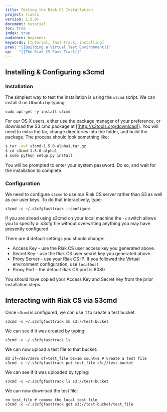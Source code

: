 ```yaml
---
title: Testing the Riak CS Installation
project: riakcs
version: 1.2.0+
document: tutorial
toc: true
index: true
audience: beginner
keywords: [tutorial, fast-track, installing]
prev: "[[Building a Virtual Test Environment]]"
up:   "[[The Riak CS Fast Track]]"
---
```


## Installing & Configuring s3cmd

### Installation
The simplest way to test the installation is using the `s3cmd` script. We can install it on Ubuntu by typing:

    sudo apt-get -y install s3cmd

For our OS X users, either use the package manager of your preference, or download the S3 cmd package at [[http://s3tools.org/download]].  You will need to extra the tar, change directories into the folder, and build the package.  The process should look something like:

``` bash
$ tar -xvf s3cmd-1.5.0-alpha1.tar.gz
$ cd s3cmd-1.5.0-alpha1
$ sudo python setup.py install
```
You will be prompted to enter your system password.  Do so, and wait for the installation to complete.

### Configuration

We need to configure `s3cmd` to use our Riak CS server rather than S3 as well as our user keys. To do that interactively, type:

    s3cmd -c ~/.s3cfgfasttrack --configure

If you are alread using s3cmd on your local machine the `-c` switch allows you to specify a .s3cfg file without overwriting anything you may have presently configured

There are 4 default settings you should change:

* Access Key - use the Riak CS user access key you generated above.
* Secret Key - use the Riak CS user secret key you generated above.
* Proxy Server - use your Riak CS IP. If you followed the Virtual environment configuration, use `localhost`
* Proxy Port - the default Riak CS port is 8080

You should have copied your Access Key and Secret Key from the prior installation steps.

## Interacting with Riak CS via S3cmd

Once `s3cmd` is configured, we can use it to create a test bucket:

    s3cmd -c ~/.s3cfgfasttrack mb s3://test-bucket

We can see if it was created by typing:

    s3cmd -c ~/.s3cfgfasttrack ls

We can now upload a test file to that bucket:

    dd if=/dev/zero of=test_file bs=1m count=2 # Create a test file
    s3cmd -c ~/.s3cfgfasttrack put test_file s3://test-bucket

We can see if it was uploaded by typing:

    s3cmd -c ~/.s3cfgfasttrack ls s3://test-bucket

We can now download the test file:

    rm test_file # remove the local test file
    s3cmd -c ~/.s3cfgfasttrack get s3://test-bucket/test_file


